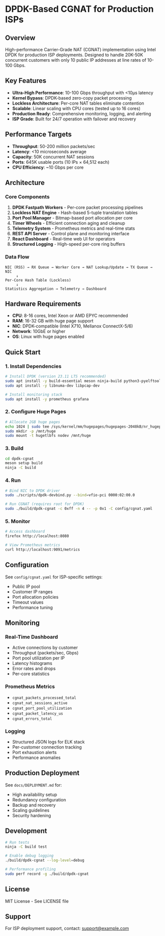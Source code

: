 # DPDK-Based CGNAT for Production ISPs

## Overview
High-performance Carrier-Grade NAT (CGNAT) implementation using Intel DPDK for production ISP deployments. Designed to handle 20K-50K concurrent customers with only 10 public IP addresses at line rates of 10-100 Gbps.

## Key Features
- **Ultra-High Performance**: 10-100 Gbps throughput with <10μs latency
- **Kernel Bypass**: DPDK-based zero-copy packet processing
- **Lockless Architecture**: Per-core NAT tables eliminate contention
- **Scalable**: Linear scaling with CPU cores (tested up to 16 cores)
- **Production Ready**: Comprehensive monitoring, logging, and alerting
- **ISP Grade**: Built for 24/7 operation with failover and recovery

## Performance Targets
- **Throughput**: 50-200 million packets/sec
- **Latency**: <10 microseconds average
- **Capacity**: 50K concurrent NAT sessions
- **Ports**: 645K usable ports (10 IPs × 64,512 each)
- **CPU Efficiency**: ~10 Gbps per core

## Architecture

### Core Components
1. **DPDK Fastpath Workers** - Per-core packet processing pipelines
2. **Lockless NAT Engine** - Hash-based 5-tuple translation tables
3. **Port Pool Manager** - Bitmap-based port allocation per core
4. **Timer Wheels** - Efficient connection aging and cleanup
5. **Telemetry System** - Prometheus metrics and real-time stats
6. **REST API Server** - Control plane and monitoring interface
7. **React Dashboard** - Real-time web UI for operators
8. **Structured Logging** - High-speed per-core ring buffers

### Data Flow
```
NIC (RSS) → RX Queue → Worker Core → NAT Lookup/Update → TX Queue → NIC
     ↓
Per-Core Hash Table (Lockless)
     ↓
Statistics Aggregation → Telemetry → Dashboard
```

## Hardware Requirements
- **CPU**: 8-16 cores, Intel Xeon or AMD EPYC recommended
- **RAM**: 16-32 GB with huge page support
- **NIC**: DPDK-compatible (Intel X710, Mellanox ConnectX-5/6)
- **Network**: 10GbE or higher
- **OS**: Linux with huge pages enabled

## Quick Start

### 1. Install Dependencies
```bash
# Install DPDK (version 23.11 LTS recommended)
sudo apt install -y build-essential meson ninja-build python3-pyelftools
sudo apt install -y libnuma-dev libpcap-dev

# Install monitoring stack
sudo apt install -y prometheus grafana
```

### 2. Configure Huge Pages
```bash
# Allocate 2GB huge pages
echo 1024 | sudo tee /sys/kernel/mm/hugepages/hugepages-2048kB/nr_hugepages
sudo mkdir -p /mnt/huge
sudo mount -t hugetlbfs nodev /mnt/huge
```

### 3. Build
```bash
cd dpdk-cgnat
meson setup build
ninja -C build
```

### 4. Run
```bash
# Bind NIC to DPDK driver
sudo ./scripts/dpdk-devbind.py --bind=vfio-pci 0000:02:00.0

# Run CGNAT (requires root for DPDK)
sudo ./build/dpdk-cgnat -c 0xff -n 4 -- -p 0x1 -C config/cgnat.yaml
```

### 5. Monitor
```bash
# Access dashboard
firefox http://localhost:8080

# View Prometheus metrics
curl http://localhost:9091/metrics
```

## Configuration

See `config/cgnat.yaml` for ISP-specific settings:
- Public IP pool
- Customer IP ranges
- Port allocation policies
- Timeout values
- Performance tuning

## Monitoring

### Real-Time Dashboard
- Active connections by customer
- Throughput (packets/sec, Gbps)
- Port pool utilization per IP
- Latency histograms
- Error rates and drops
- Per-core statistics

### Prometheus Metrics
- `cgnat_packets_processed_total`
- `cgnat_nat_sessions_active`
- `cgnat_port_pool_utilization`
- `cgnat_packet_latency_us`
- `cgnat_errors_total`

### Logging
- Structured JSON logs for ELK stack
- Per-customer connection tracking
- Port exhaustion alerts
- Performance anomalies

## Production Deployment

See `docs/DEPLOYMENT.md` for:
- High availability setup
- Redundancy configuration
- Backup and recovery
- Scaling guidelines
- Security hardening

## Development

```bash
# Run tests
ninja -C build test

# Enable debug logging
./build/dpdk-cgnat --log-level=debug

# Performance profiling
sudo perf record -g ./build/dpdk-cgnat
```

## License
MIT License - See LICENSE file

## Support
For ISP deployment support, contact: support@example.com
